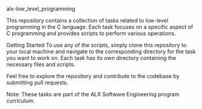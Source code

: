 alx-low_level_programming 

This repository contains a collection of tasks related to low-level programming in the C language. Each task focuses on a specific aspect of C programming and provides scripts to perform various operations. 

Getting Started
To use any of the scripts, simply clone this repository to your local machine and navigate to the corresponding directory for the task you want to work on. Each task has its own directory containing the necessary files and scripts.

Feel free to explore the repository and contribute to the codebase by submitting pull requests.

Note: These tasks are part of the ALX Software Engineering program curriculum.
